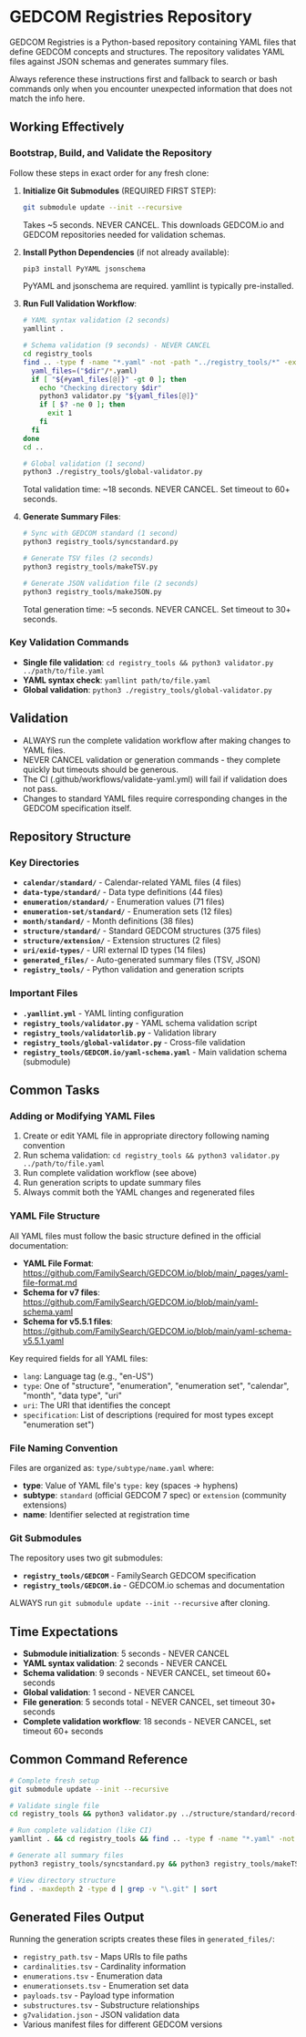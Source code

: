 # GEDCOM Registries Repository

GEDCOM Registries is a Python-based repository containing YAML files that define GEDCOM concepts and structures. The repository validates YAML files against JSON schemas and generates summary files.

Always reference these instructions first and fallback to search or bash commands only when you encounter unexpected information that does not match the info here.

## Working Effectively

### Bootstrap, Build, and Validate the Repository

Follow these steps in exact order for any fresh clone:

1. **Initialize Git Submodules** (REQUIRED FIRST STEP):
   ```bash
   git submodule update --init --recursive
   ```
   Takes ~5 seconds. NEVER CANCEL. This downloads GEDCOM.io and GEDCOM repositories needed for validation schemas.

2. **Install Python Dependencies** (if not already available):
   ```bash
   pip3 install PyYAML jsonschema
   ```
   PyYAML and jsonschema are required. yamllint is typically pre-installed.

3. **Run Full Validation Workflow**:
   ```bash
   # YAML syntax validation (2 seconds)
   yamllint .
   
   # Schema validation (9 seconds) - NEVER CANCEL
   cd registry_tools
   find .. -type f -name "*.yaml" -not -path "../registry_tools/*" -exec dirname {} \; | sort -u | while read -r dir; do
     yaml_files=("$dir"/*.yaml)
     if [ "${#yaml_files[@]}" -gt 0 ]; then
       echo "Checking directory $dir"
       python3 validator.py "${yaml_files[@]}"
       if [ $? -ne 0 ]; then
         exit 1
       fi
     fi
   done
   cd ..
   
   # Global validation (1 second)
   python3 ./registry_tools/global-validator.py
   ```
   Total validation time: ~18 seconds. NEVER CANCEL. Set timeout to 60+ seconds.

4. **Generate Summary Files**:
   ```bash
   # Sync with GEDCOM standard (1 second)
   python3 registry_tools/syncstandard.py
   
   # Generate TSV files (2 seconds)
   python3 registry_tools/makeTSV.py
   
   # Generate JSON validation file (2 seconds)
   python3 registry_tools/makeJSON.py
   ```
   Total generation time: ~5 seconds. NEVER CANCEL. Set timeout to 30+ seconds.

### Key Validation Commands

- **Single file validation**: `cd registry_tools && python3 validator.py ../path/to/file.yaml`
- **YAML syntax check**: `yamllint path/to/file.yaml`
- **Global validation**: `python3 ./registry_tools/global-validator.py`

## Validation

- ALWAYS run the complete validation workflow after making changes to YAML files.
- NEVER CANCEL validation or generation commands - they complete quickly but timeouts should be generous.
- The CI (.github/workflows/validate-yaml.yml) will fail if validation does not pass.
- Changes to standard YAML files require corresponding changes in the GEDCOM specification itself.

## Repository Structure

### Key Directories
- **`calendar/standard/`** - Calendar-related YAML files (4 files)
- **`data-type/standard/`** - Data type definitions (44 files)
- **`enumeration/standard/`** - Enumeration values (71 files)
- **`enumeration-set/standard/`** - Enumeration sets (12 files)
- **`month/standard/`** - Month definitions (38 files)
- **`structure/standard/`** - Standard GEDCOM structures (375 files)
- **`structure/extension/`** - Extension structures (2 files)
- **`uri/exid-types/`** - URI external ID types (14 files)
- **`generated_files/`** - Auto-generated summary files (TSV, JSON)
- **`registry_tools/`** - Python validation and generation scripts

### Important Files
- **`.yamllint.yml`** - YAML linting configuration
- **`registry_tools/validator.py`** - YAML schema validation script
- **`registry_tools/validatorlib.py`** - Validation library
- **`registry_tools/global-validator.py`** - Cross-file validation
- **`registry_tools/GEDCOM.io/yaml-schema.yaml`** - Main validation schema (submodule)

## Common Tasks

### Adding or Modifying YAML Files

1. Create or edit YAML file in appropriate directory following naming convention
2. Run schema validation: `cd registry_tools && python3 validator.py ../path/to/file.yaml`
3. Run complete validation workflow (see above)
4. Run generation scripts to update summary files
5. Always commit both the YAML changes and regenerated files

### YAML File Structure

All YAML files must follow the basic structure defined in the official documentation:

- **YAML File Format**: https://github.com/FamilySearch/GEDCOM.io/blob/main/_pages/yaml-file-format.md
- **Schema for v7 files**: https://github.com/FamilySearch/GEDCOM.io/blob/main/yaml-schema.yaml  
- **Schema for v5.5.1 files**: https://github.com/FamilySearch/GEDCOM.io/blob/main/yaml-schema-v5.5.1.yaml

Key required fields for all YAML files:
- `lang`: Language tag (e.g., "en-US")
- `type`: One of "structure", "enumeration", "enumeration set", "calendar", "month", "data type", "uri"
- `uri`: The URI that identifies the concept
- `specification`: List of descriptions (required for most types except "enumeration set")

### File Naming Convention

Files are organized as: `type/subtype/name.yaml` where:
- **type**: Value of YAML file's `type:` key (spaces → hyphens)
- **subtype**: `standard` (official GEDCOM 7 spec) or `extension` (community extensions)
- **name**: Identifier selected at registration time

### Git Submodules

The repository uses two git submodules:
- **`registry_tools/GEDCOM`** - FamilySearch GEDCOM specification
- **`registry_tools/GEDCOM.io`** - GEDCOM.io schemas and documentation

ALWAYS run `git submodule update --init --recursive` after cloning.

## Time Expectations

- **Submodule initialization**: 5 seconds - NEVER CANCEL
- **YAML syntax validation**: 2 seconds - NEVER CANCEL
- **Schema validation**: 9 seconds - NEVER CANCEL, set timeout 60+ seconds
- **Global validation**: 1 second - NEVER CANCEL
- **File generation**: 5 seconds total - NEVER CANCEL, set timeout 30+ seconds
- **Complete validation workflow**: 18 seconds - NEVER CANCEL, set timeout 60+ seconds

## Common Command Reference

```bash
# Complete fresh setup
git submodule update --init --recursive

# Validate single file
cd registry_tools && python3 validator.py ../structure/standard/record-INDI.yaml

# Run complete validation (like CI)
yamllint . && cd registry_tools && find .. -type f -name "*.yaml" -not -path "../registry_tools/*" -exec dirname {} \; | sort -u | while read -r dir; do yaml_files=("$dir"/*.yaml); if [ "${#yaml_files[@]}" -gt 0 ]; then echo "Checking directory $dir"; python3 validator.py "${yaml_files[@]}"; if [ $? -ne 0 ]; then exit 1; fi; fi; done && cd .. && python3 ./registry_tools/global-validator.py

# Generate all summary files
python3 registry_tools/syncstandard.py && python3 registry_tools/makeTSV.py && python3 registry_tools/makeJSON.py

# View directory structure
find . -maxdepth 2 -type d | grep -v "\.git" | sort
```

## Generated Files Output

Running the generation scripts creates these files in `generated_files/`:
- `registry_path.tsv` - Maps URIs to file paths
- `cardinalities.tsv` - Cardinality information
- `enumerations.tsv` - Enumeration data
- `enumerationsets.tsv` - Enumeration set data  
- `payloads.tsv` - Payload type information
- `substructures.tsv` - Substructure relationships
- `g7validation.json` - JSON validation data
- Various manifest files for different GEDCOM versions